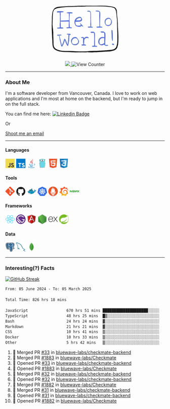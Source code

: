 <div align="center">
    <img src="./img/hello_world.webp" height="200px" width="">
    <div>
        <a href="https://www.linkedin.com/in/ajhollid">
            <img src="https://img.shields.io/badge/LinkedIn-blue"/>
        </a>
        <img src="https://komarev.com/ghpvc/?username=ajhollid&color=yellow" alt="View Counter">
    </div>
</div>

---

### About Me

I'm a software developer from Vancouver, Canada. I love to work on web applications and I'm most at home on the backend, but I'm ready to jump in on the full stack.

You can find me here: [![Linkedin Badge](https://img.shields.io/badge/-ajhollid-blue?style=flat&logo=Linkedin&logoColor=white)](https://www.linkedin.com/in/ajhollid)

Or

[Shoot me an email](mailto:ajhollid@gmail.com)

---

#### Languages

<div>
    <img src="./img/devicons/javascript-original.svg" width=30 height=30 alt="JavaScript">
    <img src="/img/devicons/typescript-original.svg" width=30 height=30 alt="TypeScript">
    <img src="./img/devicons/java-original.svg" width=30 height=30 alt="Java">
    <img src="./img/devicons/go-original.svg" width=30 height=30 alt="Golang">
    <img src="./img/devicons/html5-original.svg" width=30 height=30 alt="HTML 5">
    <img src="./img/devicons/css3-original.svg" width=30 height=30 alt="CSS 3">
</div>

#### Tools

<div>
    <img src="./img/devicons/git-original.svg" width=30 height=30 alt="Git">
    <img src="./img/devicons/github-original.svg" width=30 height=30 alt="Github">
    <img src="./img/devicons/docker-original.svg" width=30 
    height=30 alt="Docker">
    <img src="./img/devicons/kubernetes-original.svg" width=30 height=30 alt="K8">
    <img src="./img/devicons/prometheus-original.svg" width=30 height=30 alt="Prometheus">
    <img src="./img/devicons/grafana-original.svg" width=30 height=30 alt="Grafana">
    <img src="./img/devicons/nginx-original.svg" width=30 height=30 alt="Nginx">
</div>

#### Frameworks

<div>
    <img src="./img/devicons/react-original.svg" width=30 height=30 alt="React">
    <img src="./img/devicons/gatsby-original.svg" width=30 height=30 alt="Gatsby">
    <img src="./img/devicons/angularjs-original.svg" width=30 height=30 alt="AngularJS">
    <img src="./img/devicons/nodejs-original.svg" width=30 height=30 alt="NodeJS">
    <img src="./img/devicons/express-original.svg" width=30 height=30 alt="Express">
    <img src="./img/devicons/spring-original.svg" width=30 height=30 alt="Spring">
</div>

#### Data

<div>
    <img src="./img/devicons/postgresql-original.svg" width=30 height=30 alt="Postgresql">
    <img src="./img/devicons/mysql-original.svg" width=30 height=30 alt="Mysql">
    <img src="./img/devicons/mongodb-original.svg" width=30 height=30 alt="MongoDB">
</div>

---

### Interesting(?) Facts

[![GitHub Streak](http://github-readme-streak-stats.herokuapp.com?user=ajhollid)](https://git.io/streak-stats)

 <!--START_SECTION:waka-->

```txt
From: 05 June 2024 - To: 05 March 2025

Total Time: 826 hrs 18 mins

JavaScript                 670 hrs 51 mins ████████████████████░░░░░   80.63 %
TypeScript                 48 hrs 25 mins  █▒░░░░░░░░░░░░░░░░░░░░░░░   05.82 %
Bash                       24 hrs 24 mins  ▓░░░░░░░░░░░░░░░░░░░░░░░░   02.93 %
Markdown                   21 hrs 21 mins  ▓░░░░░░░░░░░░░░░░░░░░░░░░   02.57 %
CSS                        10 hrs 41 mins  ▒░░░░░░░░░░░░░░░░░░░░░░░░   01.29 %
Docker                     10 hrs 33 mins  ▒░░░░░░░░░░░░░░░░░░░░░░░░   01.27 %
Other                      5 hrs 42 mins   ▒░░░░░░░░░░░░░░░░░░░░░░░░   00.69 %
```

<!--END_SECTION:waka-->


<!--START_SECTION:activity-->
1. 🎉 Merged PR [#33](https://github.com/bluewave-labs/checkmate-backend/pull/33) in [bluewave-labs/checkmate-backend](https://github.com/bluewave-labs/checkmate-backend)
2. 🎉 Merged PR [#1883](https://github.com/bluewave-labs/Checkmate/pull/1883) in [bluewave-labs/Checkmate](https://github.com/bluewave-labs/Checkmate)
3. 💪 Opened PR [#33](https://github.com/bluewave-labs/checkmate-backend/pull/33) in [bluewave-labs/checkmate-backend](https://github.com/bluewave-labs/checkmate-backend)
4. 💪 Opened PR [#1883](https://github.com/bluewave-labs/Checkmate/pull/1883) in [bluewave-labs/Checkmate](https://github.com/bluewave-labs/Checkmate)
5. 🎉 Merged PR [#32](https://github.com/bluewave-labs/checkmate-backend/pull/32) in [bluewave-labs/checkmate-backend](https://github.com/bluewave-labs/checkmate-backend)
6. 💪 Opened PR [#32](https://github.com/bluewave-labs/checkmate-backend/pull/32) in [bluewave-labs/checkmate-backend](https://github.com/bluewave-labs/checkmate-backend)
7. 🎉 Merged PR [#1882](https://github.com/bluewave-labs/Checkmate/pull/1882) in [bluewave-labs/Checkmate](https://github.com/bluewave-labs/Checkmate)
8. 🎉 Merged PR [#31](https://github.com/bluewave-labs/checkmate-backend/pull/31) in [bluewave-labs/checkmate-backend](https://github.com/bluewave-labs/checkmate-backend)
9. 💪 Opened PR [#31](https://github.com/bluewave-labs/checkmate-backend/pull/31) in [bluewave-labs/checkmate-backend](https://github.com/bluewave-labs/checkmate-backend)
10. 💪 Opened PR [#1882](https://github.com/bluewave-labs/Checkmate/pull/1882) in [bluewave-labs/Checkmate](https://github.com/bluewave-labs/Checkmate)
<!--END_SECTION:activity-->
